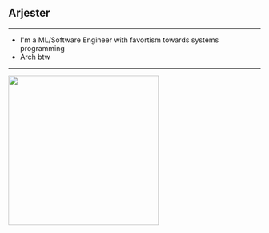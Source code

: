 ## Arjester

---

- I'm a ML/Software Engineer with favortism towards systems programming
- Arch btw
--- 
<img src="https://github.com/cat-milk/Anime-Girls-Holding-Programming-Books/blob/master/Rust/Suigintou_The_Rust_Lang.jpg" width=300/>
